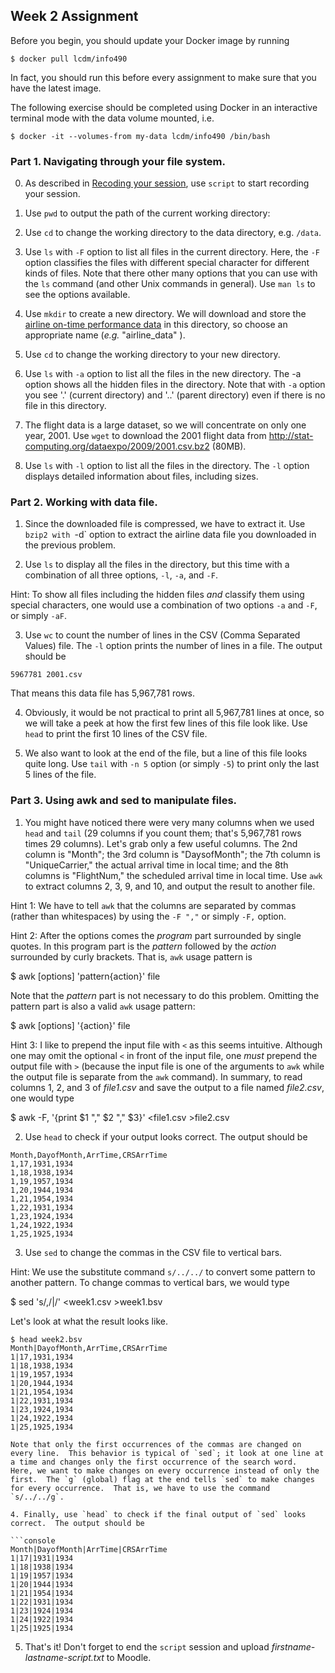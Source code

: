 ## Week 2 Assignment

Before you begin, you should update your Docker image by running

```console
$ docker pull lcdm/info490
```

In fact, you should run this before every assignment to make sure that you have
the latest image.

The following exercise should be completed using Docker in an interactive
terminal mode with the data volume mounted, i.e.

```console
$ docker -it --volumes-from my-data lcdm/info490 /bin/bash
```

### Part 1. Navigating through your file system.

0. As described in [Recoding your session](script.md), use `script` to start recording your session. 

1. Use `pwd` to output the path of the current working directory:

1. Use `cd` to change the working directory to the data directory, e.g. `/data`.

2. Use `ls` with `-F` option to list all files in the current directory. Here, the `-F` option classifies the files with different special character for different kinds of files. Note that there other many options that you can use with the `ls` command (and other Unix commands in general). Use `man ls` to see the options available.

3. Use `mkdir` to create a new directory. We will download and store the [airline on-time performance data](http://stat-computing.org/dataexpo/2009/the-data.html) in this directory, so choose an appropriate name (_e.g._ "airline_data" ).

4. Use `cd` to change the working directory to your new directory.

5. Use `ls` with `-a` option to list all the files in the new directory.  The -a option shows all the hidden files in the directory. Note that with `-a` option you see '.' (current directory) and '..' (parent directory) even if there is no file in this directory.

6. The flight data is a large dataset, so we will concentrate on only one year, 2001. Use `wget` to download the 2001 flight data from http://stat-computing.org/dataexpo/2009/2001.csv.bz2 (80MB).

7. Use `ls` with `-l` option to list all the files in the directory. The `-l` option displays detailed information about files, including sizes.

### Part 2. Working with data file.

1. Since the downloaded file is compressed, we have to extract it. Use `bzip2 with `-d` option to extract the airline data file you downloaded in the previous problem.

2. Use `ls` to display all the files in the directory, but this time with a combination of all three options, `-l`, `-a`, and `-F`.

Hint: To show all files including the hidden files _and_ classify them using special characters, one would use a combination of two options `-a` and `-F`, or simply `-aF`.

3. Use `wc` to count the number of lines in the CSV (Comma Separated Values) file. The `-l` option prints the number of lines in a file. The output should be

```console
5967781 2001.csv
```
That means this data file has 5,967,781 rows.

4. Obviously, it would be not practical to print all 5,967,781 lines at once, so we will take a peek at how the first few lines of this file look like.  Use `head` to print the first 10 lines of the CSV file.

5. We also want to look at the end of the file, but a line of this file looks quite long. Use `tail` with `-n 5` option (or simply `-5`) to print only the last 5 lines of the file.

### Part 3. Using awk and sed to manipulate files.

1. You might have noticed there were very many columns when we used `head` and `tail` (29 columns if you count them; that's 5,967,781 rows times 29 columns). Let's grab only a few useful columns. The 2nd column is "Month"; the 3rd column is "DaysofMonth"; the 7th column is "UniqueCarrier," the actual arrival time in local time; and the 8th columns is "FlightNum," the scheduled arrival time in local time. Use `awk` to extract columns 2, 3, 9, and 10, and output the result to another file.

Hint 1: We have to tell `awk` that the columns are separated by commas (rather than whitespaces) by using the `-F ","` or simply `-F,` option. 

Hint 2: After the options comes the _program_ part surrounded by single quotes. In this program part is the _pattern_ followed by the _action_ surrounded by curly brackets. That is, `awk` usage pattern is

$ awk [options] 'pattern{action}' file

Note that the _pattern_ part is not necessary to do this problem.  Omitting the pattern part is also a valid `awk` usage pattern:

$ awk [options] '{action}' file

Hint 3: I like to prepend the input file with `<` as this seems intuitive.  Although one may omit the optional `<` in front of the input file, one _must_ prepend the output file with `>` (because the input file is one of the arguments to `awk` while the output file is separate from the `awk` command).  In summary, to read columns 1, 2, and 3 of _file1.csv_ and save the output to a file named _file2.csv_, one would type

$ awk -F, '{print $1 "," $2 "," $3}' <file1.csv >file2.csv

2.  Use `head` to check if your output looks correct.  The output should be

```console
Month,DayofMonth,ArrTime,CRSArrTime
1,17,1931,1934
1,18,1938,1934
1,19,1957,1934
1,20,1944,1934
1,21,1954,1934
1,22,1931,1934
1,23,1924,1934
1,24,1922,1934
1,25,1925,1934
```

3.  Use `sed` to change the commas in the CSV file to vertical bars.

Hint: We use the substitute command `s/../../` to convert some pattern to another pattern.  To change commas to vertical bars, we would type

$ sed 's/,/|/' <week1.csv >week1.bsv

Let's look at what the result looks like.

```console
$ head week2.bsv
Month|DayofMonth,ArrTime,CRSArrTime
1|17,1931,1934
1|18,1938,1934
1|19,1957,1934
1|20,1944,1934
1|21,1954,1934
1|22,1931,1934
1|23,1924,1934
1|24,1922,1934
1|25,1925,1934

Note that only the first occurrences of the commas are changed on every line.  This behavior is typical of `sed`; it look at one line at a time and changes only the first occurrence of the search word.  Here, we want to make changes on every occurrence instead of only the first.  The `g` (global) flag at the end tells `sed` to make changes for every occurrence.  That is, we have to use the command `s/../../g`.  

4. Finally, use `head` to check if the final output of `sed` looks correct.  The output should be

```console
Month|DayofMonth|ArrTime|CRSArrTime
1|17|1931|1934
1|18|1938|1934
1|19|1957|1934
1|20|1944|1934
1|21|1954|1934
1|22|1931|1934
1|23|1924|1934
1|24|1922|1934
1|25|1925|1934
```

5. That's it!  Don't forget to end the `script` session and upload _firstname-lastname-script.txt_ to Moodle.
